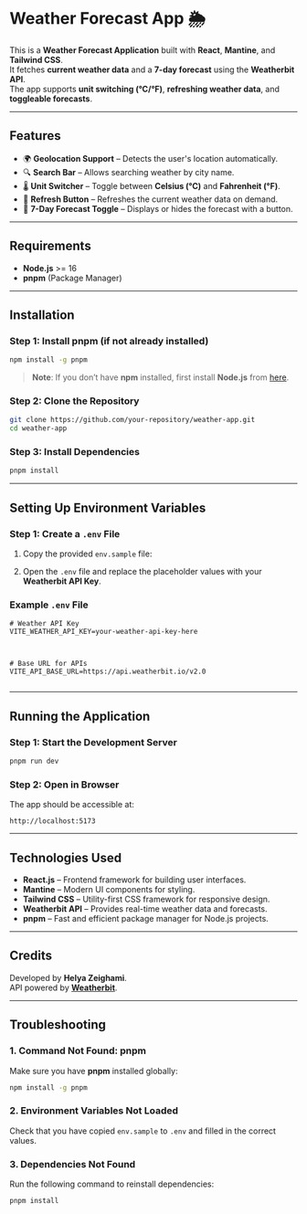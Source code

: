 
# Weather Forecast App 🌦️

This is a **Weather Forecast Application** built with **React**, **Mantine**, and **Tailwind CSS**.  
It fetches **current weather data** and a **7-day forecast** using the **Weatherbit API**.  
The app supports **unit switching (°C/°F)**, **refreshing weather data**, and **toggleable forecasts**.

---

## Features

- 🌍 **Geolocation Support** – Detects the user's location automatically.
- 🔍 **Search Bar** – Allows searching weather by city name.
- 🌡️ **Unit Switcher** – Toggle between **Celsius (°C)** and **Fahrenheit (°F)**.
- 🔄 **Refresh Button** – Refreshes the current weather data on demand.
- 📅 **7-Day Forecast Toggle** – Displays or hides the forecast with a button.

---

## Requirements

- **Node.js** >= 16
- **pnpm** (Package Manager)

---

## Installation

### Step 1: Install pnpm (if not already installed)

```bash
npm install -g pnpm
```

> **Note**: If you don’t have **npm** installed, first install **Node.js** from [here](https://nodejs.org/).

### Step 2: Clone the Repository

```bash
git clone https://github.com/your-repository/weather-app.git
cd weather-app
```

### Step 3: Install Dependencies

```bash
pnpm install
```

---

## Setting Up Environment Variables

### Step 1: Create a `.env` File

1. Copy the provided `env.sample` file:


2. Open the `.env` file and replace the placeholder values with your **Weatherbit API Key**.

### Example `.env` File

```
# Weather API Key
VITE_WEATHER_API_KEY=your-weather-api-key-here



# Base URL for APIs
VITE_API_BASE_URL=https://api.weatherbit.io/v2.0


```

---

## Running the Application

### Step 1: Start the Development Server

```bash
pnpm run dev
```

### Step 2: Open in Browser

The app should be accessible at:

```
http://localhost:5173
```

---

## Technologies Used

- **React.js** – Frontend framework for building user interfaces.
- **Mantine** – Modern UI components for styling.
- **Tailwind CSS** – Utility-first CSS framework for responsive design.
- **Weatherbit API** – Provides real-time weather data and forecasts.
- **pnpm** – Fast and efficient package manager for Node.js projects.

---

## Credits

Developed by **Helya Zeighami**.  
API powered by **[Weatherbit](https://www.weatherbit.io/)**.

---

## Troubleshooting

### 1. Command Not Found: pnpm

Make sure you have **pnpm** installed globally:

```bash
npm install -g pnpm
```

### 2. Environment Variables Not Loaded

Check that you have copied `env.sample` to `.env` and filled in the correct values.

### 3. Dependencies Not Found

Run the following command to reinstall dependencies:

```bash
pnpm install
```

